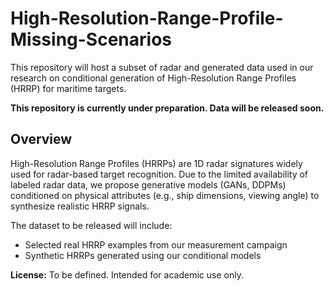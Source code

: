 # High-Resolution-Range-Profile-Missing-Scenarios

This repository will host a subset of radar and generated data used in our research on conditional generation of High-Resolution Range Profiles (HRRP) for maritime targets. 

**This repository is currently under preparation. Data will be released soon.**

## Overview

High-Resolution Range Profiles (HRRPs) are 1D radar signatures widely used for radar-based target recognition. Due to the limited availability of labeled radar data, we propose generative models (GANs, DDPMs) conditioned on physical attributes (e.g., ship dimensions, viewing angle) to synthesize realistic HRRP signals.

The dataset to be released will include:
- Selected real HRRP examples from our measurement campaign  
- Synthetic HRRPs generated using our conditional models

**License:** To be defined. Intended for academic use only.
